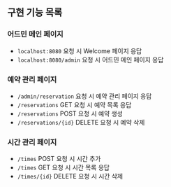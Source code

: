 ## 구현 기능 목록

### 어드민 메인 페이지

- `localhost:8080` 요청 시 Welcome 페이지 응답
- `localhost:8080/admin` 요청 시 어드민 메인 페이지 응답

### 예약 관리 페이지

- `/admin/reservation` 요청 시 예약 관리 페이지 응답
- `/reservations` GET 요청 시 예약 목록 응답
- `/reservations` POST 요청 시 예약 생성
- `/reservations/{id}` DELETE 요청 시 예약 삭제

### 시간 관리 페이지
- `/times` POST 요청 시 시간 추가
- `/times` GET 요청 시 시간 목록 응답
- `/times/{id}` DELETE 요청 시 시간 삭제
